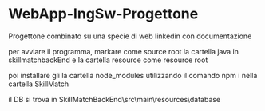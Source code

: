 # WebApp-IngSw-Progettone
Progettone combinato su una specie di web linkedin con documentazione


per avviare il programma, markare come source root la cartella java in skillmatchbackEnd e la cartella resource come resource root

poi installare gli la cartella node_modules utilizzando il comando npm i nella cartella SkillMatch

il DB si trova in SkillMatchBackEnd\src\main\resources\database 
